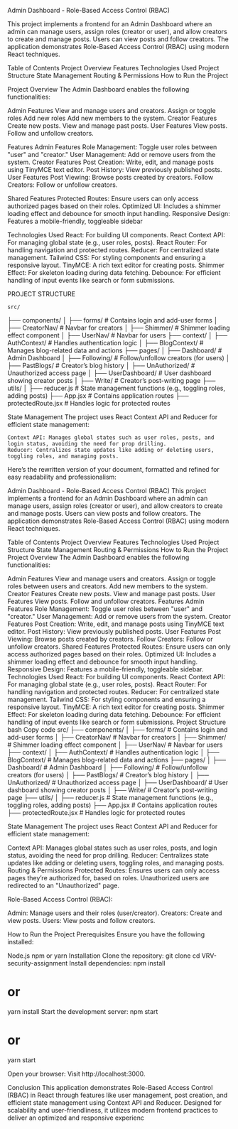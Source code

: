 Admin Dashboard - Role-Based Access Control (RBAC) 

This project implements a frontend for an Admin Dashboard where an admin can manage users, assign roles (creator or user), and allow creators to create and manage posts. Users can view posts and follow creators. The application demonstrates Role-Based Access Control (RBAC) using modern React techniques.

Table of Contents
    Project Overview
    Features
    Technologies Used
    Project Structure
    State Management
    Routing & Permissions
    How to Run the Project

Project Overview
The Admin Dashboard enables the following functionalities:

Admin Features
    View and manage users and creators.
    Assign or toggle roles
    Add new roles
    Add new members to the system.
Creator Features
    Create new posts.
    View and manage past posts.
User Features
    View posts.
    Follow and unfollow creators.


Features
    Admin Features
        Role Management: Toggle user roles between "user" and "creator."
        User Management: Add or remove users from the system.
    Creator Features
        Post Creation: Write, edit, and manage posts using TinyMCE text editor.
        Post History: View previously published posts.
    User Features
        Post Viewing: Browse posts created by creators.
        Follow Creators: Follow or unfollow creators.
    

   Shared Features
            Protected Routes: Ensure users can only access authorized pages based on their roles.
            Optimized UI: Includes a shimmer loading effect and debounce for smooth input handling.
            Responsive Design: Features a mobile-friendly, toggleable sidebar 

Technologies Used
    React: For building UI components.
    React Context API: For managing global state (e.g., user roles, posts).
    React Router: For handling navigation and protected routes.
    Reducer: For centralized state management.
    Tailwind CSS: For styling components and ensuring a responsive layout.
    TinyMCE: A rich text editor for creating posts.
    Shimmer Effect: For skeleton loading during data fetching.
    Debounce: For efficient handling of input events like search or form submissions.           


PROJECT STRUCTURE

    src/
├── components/
│   ├── forms/          # Contains login and add-user forms
│   ├── CreatorNav/     # Navbar for creators
│   ├── Shimmer/        # Shimmer loading effect component
│   ├── UserNav/        # Navbar for users
├── context/
│   ├── AuthContext/    # Handles authentication logic
│   ├── BlogContext/    # Manages blog-related data and actions
├── pages/
│   ├── Dashboard/      # Admin Dashboard
│   ├── Following/      # Follow/unfollow creators (for users)
│   ├── PastBlogs/      # Creator’s blog history
│   ├── UnAuthorized/   # Unauthorized access page
│   ├── UserDashboard/  # User dashboard showing creator posts
│   ├── Write/          # Creator’s post-writing page
├── utils/
│   ├── reducer.js      # State management functions (e.g., toggling roles, adding posts)
├── App.jsx             # Contains application routes
├── protectedRoute.jsx  # Handles logic for protected routes



State Management
    The project uses React Context API and Reducer for efficient state management:

    Context API: Manages global states such as user roles, posts, and login status, avoiding the need for prop drilling.
    Reducer: Centralizes state updates like adding or deleting users, toggling roles, and managing posts.

 
Here’s the rewritten version of your document, formatted and refined for easy readability and professionalism:

Admin Dashboard - Role-Based Access Control (RBAC)
This project implements a frontend for an Admin Dashboard where an admin can manage users, assign roles (creator or user), and allow creators to create and manage posts. Users can view posts and follow creators. The application demonstrates Role-Based Access Control (RBAC) using modern React techniques.

Table of Contents
Project Overview
Features
Technologies Used
Project Structure
State Management
Routing & Permissions
How to Run the Project
Project Overview
The Admin Dashboard enables the following functionalities:

Admin Features
View and manage users and creators.
Assign or toggle roles between users and creators.
Add new members to the system.
Creator Features
Create new posts.
View and manage past posts.
User Features
View posts.
Follow and unfollow creators.
Features
Admin Features
Role Management: Toggle user roles between "user" and "creator."
User Management: Add or remove users from the system.
Creator Features
Post Creation: Write, edit, and manage posts using TinyMCE text editor.
Post History: View previously published posts.
User Features
Post Viewing: Browse posts created by creators.
Follow Creators: Follow or unfollow creators.
Shared Features
Protected Routes: Ensure users can only access authorized pages based on their roles.
Optimized UI: Includes a shimmer loading effect and debounce for smooth input handling.
Responsive Design: Features a mobile-friendly, toggleable sidebar.
Technologies Used
React: For building UI components.
React Context API: For managing global state (e.g., user roles, posts).
React Router: For handling navigation and protected routes.
Reducer: For centralized state management.
Tailwind CSS: For styling components and ensuring a responsive layout.
TinyMCE: A rich text editor for creating posts.
Shimmer Effect: For skeleton loading during data fetching.
Debounce: For efficient handling of input events like search or form submissions.
Project Structure
bash
Copy code
src/
├── components/
│   ├── forms/          # Contains login and add-user forms
│   ├── CreatorNav/     # Navbar for creators
│   ├── Shimmer/        # Shimmer loading effect component
│   ├── UserNav/        # Navbar for users
├── context/
│   ├── AuthContext/    # Handles authentication logic
│   ├── BlogContext/    # Manages blog-related data and actions
├── pages/
│   ├── Dashboard/      # Admin Dashboard
│   ├── Following/      # Follow/unfollow creators (for users)
│   ├── PastBlogs/      # Creator’s blog history
│   ├── UnAuthorized/   # Unauthorized access page
│   ├── UserDashboard/  # User dashboard showing creator posts
│   ├── Write/          # Creator’s post-writing page
├── utils/
│   ├── reducer.js      # State management functions (e.g., toggling roles, adding posts)
├── App.jsx             # Contains application routes
├── protectedRoute.jsx  # Handles logic for protected routes

State Management
The project uses React Context API and Reducer for efficient state management:

Context API: Manages global states such as user roles, posts, and login status, avoiding the need for prop drilling.
Reducer: Centralizes state updates like adding or deleting users, toggling roles, and managing posts.
Routing & Permissions
Protected Routes:
Ensures users can only access pages they’re authorized for, based on roles. Unauthorized users are redirected to an "Unauthorized" page.

Role-Based Access Control (RBAC):

Admin: Manage users and their roles (user/creator).
Creators: Create and view posts.
Users: View posts and follow creators.   

How to Run the Project
Prerequisites
Ensure you have the following installed:

Node.js
npm or yarn
Installation
Clone the repository:
git clone 
cd VRV-security-assignment
Install dependencies:
npm install
# or
yarn install
Start the development server:
npm start
# or
yarn start

Open your browser:
Visit http://localhost:3000.



Conclusion
This application demonstrates Role-Based Access Control (RBAC) in React through features like user management, post creation, and efficient state management using Context API and Reducer. Designed for scalability and user-friendliness, it utilizes modern frontend practices to deliver an optimized and responsive experienc